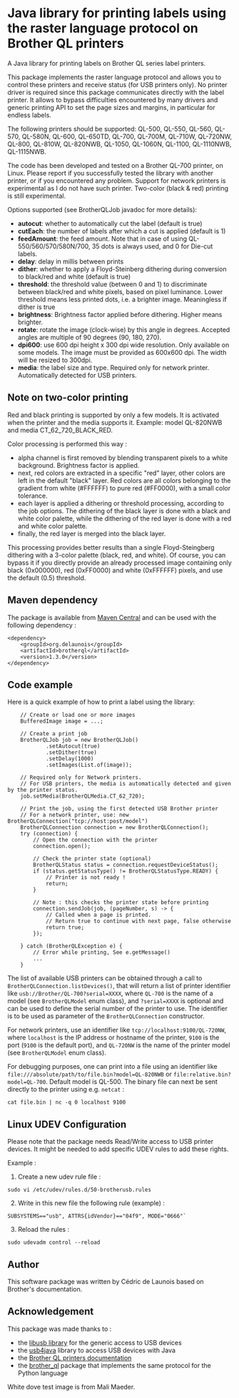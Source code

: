 # Java library for printing labels using the raster language protocol on Brother QL printers

A Java library for printing labels on Brother QL series label printers.

This package implements the raster language protocol and allows you to control these printers
and receive status (for USB printers only).
No printer driver is required since this package communicates directly with the label printer.
It allows to bypass difficulties encountered by many drivers and generic printing API
to set the page sizes and margins, in particular for endless labels.
   
The following printers should be supported: QL-500, QL-550, QL-560, QL-570, QL-580N, QL-600, QL-650TD, 
QL-700, QL-700M, QL-710W, QL-720NW, QL-800, QL-810W, QL-820NWB, QL-1050, QL-1060N, QL-1100, QL-1110NWB, QL-1115NWB.
                     
The code has been developed and tested on a Brother QL-700 printer, on Linux.
Please report if you successfully tested the library with another printer, or if you encountered any problem.
Support for network printers is experimental as I do not have such printer.
Two-color (black & red) printing is still experimental.

Options supported (see BrotherQLJob javadoc for more details):
- **autocut**: whether to automatically cut the label (default is true)
- **cutEach**: the number of labels after which a cut is applied (default is 1)
- **feedAmount**: the feed amount. Note that in case of using QL-550/560/570/580N/700, 35 dots is always used, and 0 for Die-cut labels.
- **delay**: delay in millis between prints
- **dither**: whether to apply a Floyd-Steinberg dithering during conversion to black/red and white (default is true)
- **threshold**: the threshold value (between 0 and 1) to discriminate between black/red and white pixels, based on pixel luminance. 
  Lower threshold means less printed dots, i.e. a brighter image. 
  Meaningless if dither is true
- **brightness**: Brightness factor applied before dithering. Higher means brighter.
- **rotate**: rotate the image (clock-wise) by this angle in degrees. Accepted angles are multiple of 90 degrees (90, 180, 270).
- **dpi600**: use 600 dpi height x 300 dpi wide resolution. Only available on some models. The image must be provided as 600x600 dpi. The width will be resized to 300dpi.
- **media**: the label size and type. Required only for network printer. Automatically detected for USB printers.

## Note on two-color printing

Red and black printing is supported by only a few models. It is activated when the printer and the media supports it. 
Example: model QL-820NWB and media CT_62_720_BLACK_RED. 

Color processing is performed this way :
- alpha channel is first removed by blending transparent pixels to a white background. Brightness factor is applied. 
- next, red colors are extracted in a specific "red" layer, other colors are left in the default "black" layer. 
  Red colors are all colors belonging to the gradient from white (#FFFFFF) to pure red (#FF0000), with a small color tolerance.
- each layer is applied a dithering or threshold processing, according to the job options. 
  The dithering of the black layer is done with a black and white color palette,
  while the dithering of the red layer is done with a red and white color palette.
- finally, the red layer is merged into the black layer.

This processing provides better results than a single Floyd-Steingberg dithering with a 3-color palette (black, red, and white).
Of course, you can bypass it if you directly provide an already processed image containing only black (0x000000), 
red (0xFF0000) and white (0xFFFFFF) pixels, and use the default (0.5) threshold.

## Maven dependency

The package is available from [Maven Central](https://central.sonatype.com) and
can be used with the following dependency :
```
<dependency>
    <groupId>org.delaunois</groupId>
    <artifactId>brotherql</artifactId>
    <version>1.3.0</version>
</dependency>
```

## Code example

Here is a quick example of how to print a label using the library:
```
    // Create or load one or more images
    BufferedImage image = ...;
    
    // Create a print job
    BrotherQLJob job = new BrotherQLJob()
            .setAutocut(true)
            .setDither(true)
            .setDelay(1000)
            .setImages(List.of(image));

    // Required only for Network printers.
    // For USB printers, the media is automatically detected and given by the printer status.
    job.setMedia(BrotherQLMedia.CT_62_720);
    
    // Print the job, using the first detected USB Brother printer
    // For a network printer, use: new BrotherQLConnection("tcp://host:post/model")
    BrotherQLConnection connection = new BrotherQLConnection();
    try (connection) {
        // Open the connection with the printer
        connection.open();
        
        // Check the printer state (optional)
        BrotherQLStatus status = connection.requestDeviceStatus();
        if (status.getStatusType() != BrotherQLStatusType.READY) {
            // Printer is not ready !
            return;
        }
            
        // Note : this checks the printer state before printing
        connection.sendJob(job, (pageNumber, s) -> {
            // Called when a page is printed.
            // Return true to continue with next page, false otherwise
            return true;
        });
        
    } catch (BrotherQLException e) {
        // Error while printing, See e.getMessage()
        ...        
    }
```
        
The list of available USB printers can be obtained through a call to `BrotherQLConnection.listDevices()`,
that will return a list of printer identifier like `usb://Brother/QL-700?serial=XXXX`, where `QL-700` is the name
of a model (see `BrotherQLModel` enum class), and `?serial=XXXX` is optional and can be used to define the serial number
of the printer to use.
The identifier is to be used as parameter of the `BrotherQLConnection` constructor.

For network printers, use an identifier like `tcp://localhost:9100/QL-720NW`, where `localhost` is the IP address 
or hostname of the printer, `9100` is the port (`9100` is the default port), and `QL-720NW` is the name of 
the printer model (see `BrotherQLModel` enum class).

For debugging purposes, one can print into a file using an identifier like 
`file:///absolute/path/to/file.bin?model=QL-820NWB` or `file:relative.bin?model=QL-700`. Default model is QL-500.
The binary file can next be sent directly to the printer using e.g. `netcat` : 
```
cat file.bin | nc -q 0 localhost 9100
``` 

## Linux UDEV Configuration

Please note that the package needs Read/Write access to USB printer devices.
It might be needed to add specific UDEV rules to add these rights.

Example :

1. Create a new udev rule file :
```
sudo vi /etc/udev/rules.d/50-brotherusb.rules
```
2. Write in this new file the following rule (example) : 
```
SUBSYSTEMS=="usb", ATTRS{idVendor}=="04f9", MODE="0666"`
```
3. Reload the rules :
```
sudo udevadm control --reload
```

## Author

This software package was written by Cédric de Launois based on Brother's documentation.

## Acknowledgement

This package was made thanks to :
- the [libusb library](https://libusb.info/) for the generic access to USB devices
- the [usb4java](http://usb4java.org/) library to access USB devices with Java
- the [Brother QL printers documentation](https://download.brother.com/welcome/docp000678/cv_qlseries_eng_raster_600.pdf)
- the [brother_ql](https://github.com/pklaus/brother_ql) package that implements the same protocol for the Python language
               
White dove test image is from Mali Maeder.
